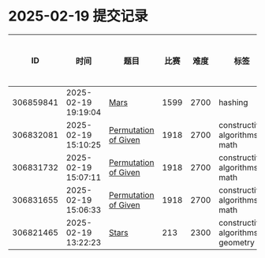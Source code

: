 # 2025-02-19 提交记录

 | ID | 时间 | 题目 | 比赛 | 难度 | 标签 | 结果 | 测试用例 | 运行时间 | 内存消耗 |
 |----|------|-----|-----|------|-----|------|---------|--------|----------|
 | 306859841 | 2025-02-19  19:19:04 | [Mars](https://codeforces.com/problemset/problem/1599/F) | 1599 | 2700 | hashing | OK | 19 | 1437ms | 1600KB |
 | 306832081 | 2025-02-19  15:10:25 | [Permutation of Given](https://codeforces.com/problemset/problem/1918/G) | 1918 | 2700 | constructive algorithms, math | OK | 201 | 186ms | 9100KB |
 | 306831732 | 2025-02-19  15:07:11 | [Permutation of Given](https://codeforces.com/problemset/problem/1918/G) | 1918 | 2700 | constructive algorithms, math | WRONG_ANSWER | 0 | 46ms | 0KB |
 | 306831655 | 2025-02-19  15:06:33 | [Permutation of Given](https://codeforces.com/problemset/problem/1918/G) | 1918 | 2700 | constructive algorithms, math | WRONG_ANSWER | 0 | 62ms | 0KB |
 | 306821465 | 2025-02-19  13:22:23 | [Stars](https://codeforces.com/problemset/problem/213/D) | 213 | 2300 | constructive algorithms, geometry | OK | 100 | 124ms | 0KB |